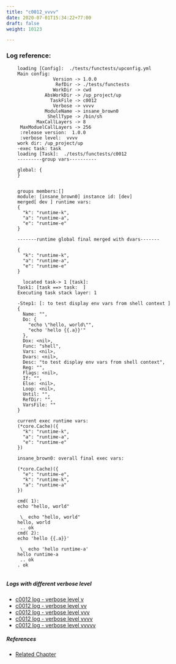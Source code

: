 ```yaml
---
title: "c0012_vvvv"
date: 2020-07-01T15:34:22+77:00
draft: false
weight: 10123

---
```


### Log reference: <no value>

```
    loading [Config]:  ./tests/functests/upconfig.yml
    Main config:
                 Version -> 1.0.0
                  RefDir -> ./tests/functests
                 WorkDir -> cwd
              AbsWorkDir -> /up_project/up
                TaskFile -> c0012
                 Verbose -> vvvv
              ModuleName -> insane_brown0
               ShellType -> /bin/sh
           MaxCallLayers -> 8
     MaxModuelCallLayers -> 256
     :release version:  1.0.0
     :verbose level:  vvvv
    work dir: /up_project/up
    -exec task: task
    loading [Task]:  ./tests/functests/c0012
    ---------group vars----------
    
    global: {
    }
    
    
    groups members:[]
    module: [insane_brown0] instance id: [dev]
    merged[ dev ] runtime vars:
    {
      "k": "runtime-k",
      "a": "runtime-a",
      "e": "runtime-e"
    }
    
    -------runtime global final merged with dvars-------
    
    {
      "k": "runtime-k",
      "a": "runtime-a",
      "e": "runtime-e"
    }
    
      located task-> 1 [task]: 
    Task1: [task ==> task:  ]
    Executing task stack layer: 1
    
    -Step1: [: to test display env vars from shell context ]
    {
      Name: "",
      Do: {
        "echo \"hello, world\"",
        "echo 'hello {{.a}}'"
      },
      Dox: <nil>,
      Func: "shell",
      Vars: <nil>,
      Dvars: <nil>,
      Desc: "to test display env vars from shell context",
      Reg: "",
      Flags: <nil>,
      If: "",
      Else: <nil>,
      Loop: <nil>,
      Until: "",
      RefDir: "",
      VarsFile: ""
    }
    
    current exec runtime vars:
    (*core.Cache)({
      "k": "runtime-k",
      "a": "runtime-a",
      "e": "runtime-e"
    })
    
    insane_brown0: overall final exec vars:
    
    (*core.Cache)({
      "e": "runtime-e",
      "k": "runtime-k",
      "a": "runtime-a"
    })
    
    cmd( 1):
    echo "hello, world"
    
     \_ echo "hello, world"
    hello, world
     .. ok
    cmd( 2):
    echo 'hello {{.a}}'
    
     \_ echo 'hello runtime-a'
    hello runtime-a
     .. ok
    . ok
    
```

##### Logs with different verbose level
* [c0012 log - verbose level v](../../logs/c0012_v)
* [c0012 log - verbose level vv](../../logs/c0012_vv)
* [c0012 log - verbose level vvv](../../logs/c0012_vvv)
* [c0012 log - verbose level vvvv](../../logs/c0012_vvvv)
* [c0012 log - verbose level vvvvv](../../logs/c0012_vvvvv)

##### References
* [Related Chapter](../../vars/c0012)
